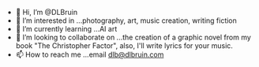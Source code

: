 - 👋 Hi, I’m @DLBruin
- 👀 I’m interested in ...photography, art, music creation, writing fiction
- 🌱 I’m currently learning ...AI art
- 💞️ I’m looking to collaborate on ...the creation of a graphic novel from my book "The Christopher Factor", also, I'll write lyrics for your music.
- 📫 How to reach me ...email dlb@dlbruin.com

<!---
DLBruin/DLBruin is a ✨ special ✨ repository because its `README.md` (this file) appears on your GitHub profile.
You can click the Preview link to take a look at your changes.
--->
